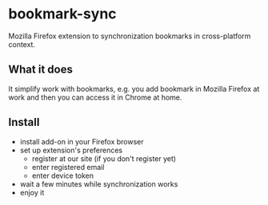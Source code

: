 # bookmark-sync

Mozilla Firefox extension to synchronization bookmarks in cross-platform context.

## What it does

It simplify work with bookmarks, e.g. you add bookmark in Mozilla Firefox at work and then you can access it in Chrome at home.

## Install

* install add-on in your Firefox browser
* set up extension's preferences
  * register at our site (if you don't register yet)
  * enter registered email
  * enter device token
* wait a few minutes while synchronization works 
* enjoy it
